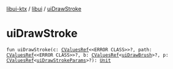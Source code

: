 [libui-ktx](../index.md) / [libui](index.md) / [uiDrawStroke](./ui-draw-stroke.md)

# uiDrawStroke

`fun uiDrawStroke(c: `[`CValuesRef`](../kotlinx.cinterop/-c-values-ref/index.md)`<<ERROR CLASS>>?, path: `[`CValuesRef`](../kotlinx.cinterop/-c-values-ref/index.md)`<<ERROR CLASS>>?, b: `[`CValuesRef`](../kotlinx.cinterop/-c-values-ref/index.md)`<`[`uiDrawBrush`](ui-draw-brush/index.md)`>?, p: `[`CValuesRef`](../kotlinx.cinterop/-c-values-ref/index.md)`<`[`uiDrawStrokeParams`](ui-draw-stroke-params/index.md)`>?): `[`Unit`](https://kotlinlang.org/api/latest/jvm/stdlib/kotlin/-unit/index.html)